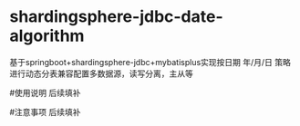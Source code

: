 # shardingsphere-jdbc-date-algorithm
基于springboot+shardingsphere-jdbc+mybatisplus实现按日期 年/月/日 策略进行动态分表兼容配置多数据源，读写分离，主从等

#使用说明
后续填补

#注意事项
后续填补